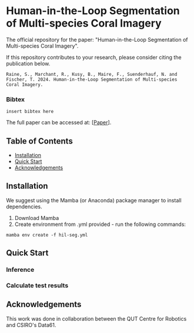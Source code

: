 # Human-in-the-Loop Segmentation of Multi-species Coral Imagery

The official repository for the paper: "Human-in-the-Loop Segmentation of Multi-species Coral Imagery".

If this repository contributes to your research, please consider citing the publication below.

```
Raine, S., Marchant, R., Kusy, B., Maire, F., Suenderhauf, N. and Fischer, T. 2024. Human-in-the-Loop Segmentation of Multi-species Coral Imagery.  
```

### Bibtex
```
insert bibtex here

```

The full paper can be accessed at: \[[Paper]()].

## Table of Contents
- [Installation](#installation)
- [Quick Start](#quick-start)
- [Acknowledgements](#acknowledgements)

<a name="installation"></a>
## Installation
We suggest using the Mamba (or Anaconda) package manager to install dependencies.

1. Download Mamba
2. Create environment from .yml provided - run the following commands:

```mamba env create -f hil-seg.yml```


<a name="quick-start"></a>
## Quick Start 



### Inference

### Calculate test results



<a name="acknowledgements"></a>
## Acknowledgements
This work was done in collaboration between the QUT Centre for Robotics and CSIRO's Data61. 

